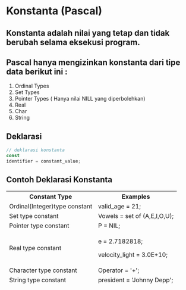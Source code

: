# Konstanta (Pascal)
## Konstanta adalah nilai yang tetap dan tidak berubah selama eksekusi program.

## Pascal hanya mengizinkan konstanta dari tipe data berikut ini :
1. Ordinal Types
2. Set Types
3. Pointer Types ( Hanya nilai NILL yang diperbolehkan)
4. Real
5. Char
6. String

## Deklarasi

```javascript
// deklarasi konstanta
const
identifier = constant_value;
```
## Contoh Deklarasi Konstanta

<table>
    <thead>
        <tr>
            <th>Constant Type</th>
            <th>Examples</th>
        </tr>
        <tr>
            <td>Ordinal(Integer)type constant</td>
            <td>valid_age = 21; </td>
        </tr>
        <tr>
            <td>Set type constant</td>
            <td>Vowels = set of (A,E,I,O,U);</td>
        </tr>
        <tr>
            <td>Pointer type constant</td>
            <td>P = NIL;</td>
        </tr>
        <tr>
            <td>Real type constant</td>
            <td><p>e = 2.7182818; 
            <p>velocity_light = 3.0E+10;</p>
            </td>
        </tr>
        <tr>
            <td>Character type constant</td>
            <td>Operator = '+';</td>
        </tr>
        <tr>
             <td>String type constant</td>
              <td>president = 'Johnny Depp';</td>
        </tr>
    </tbody>
</table>
